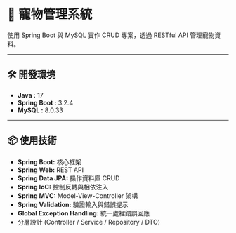 # 🐾 寵物管理系統
使用 Spring Boot 與 MySQL 實作 CRUD 專案，透過 RESTful API 管理寵物資料。

---

## 🛠 開發環境
* **Java :** 17
* **Spring Boot :** 3.2.4
* **MySQL :** 8.0.33

---

## 📦 使用技術

* **Spring Boot:** 核心框架
* **Spring Web:** REST API
* **Spring Data JPA:** 操作資料庫 CRUD
* **Spring IoC:** 控制反轉與相依注入
* **Spring MVC:** Model-View-Controller 架構
* **Spring Validation:** 驗證輸入與錯誤提示
* **Global Exception Handling:** 統一處裡錯誤回應
* 分層設計 (Controller / Service / Repository / DTO)
